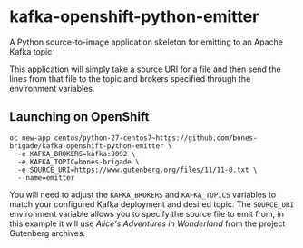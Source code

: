 # kafka-openshift-python-emitter
A Python source-to-image application skeleton for emitting to an Apache Kafka topic

This application will simply take a source URI for a file and then send the
lines from that file to the topic and brokers specified through the environment
variables.

## Launching on OpenShift

```
oc new-app centos/python-27-centos7~https://github.com/bones-brigade/kafka-openshift-python-emitter \
  -e KAFKA_BROKERS=kafka:9092 \
  -e KAFKA_TOPIC=bones-brigade \
  -e SOURCE_URI=https://www.gutenberg.org/files/11/11-0.txt \
  --name=emitter
```

You will need to adjust the `KAFKA_BROKERS` and `KAFKA_TOPICS` variables to
match your configured Kafka deployment and desired topic. The `SOURCE_URI`
environment variable allows you to specify the source file to emit from, in
this example it will use _Alice's Adventures in Wonderland_ from the project
Gutenberg archives.
